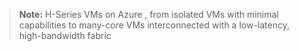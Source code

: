 

> **Note:** 
> H-Series VMs on Azure , from isolated VMs with minimal capabilities to many-core VMs interconnected with a low-latency, high-bandwidth fabric